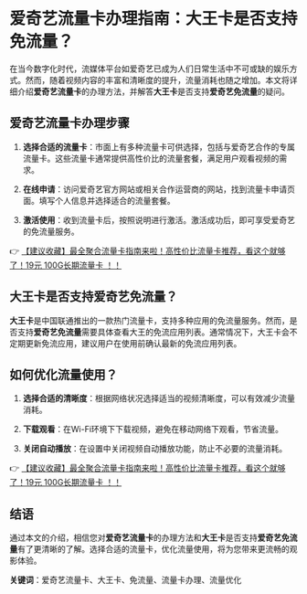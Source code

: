 # 爱奇艺流量卡办理指南：大王卡是否支持免流量？

在当今数字化时代，流媒体平台如爱奇艺已成为人们日常生活中不可或缺的娱乐方式。然而，随着视频内容的丰富和清晰度的提升，流量消耗也随之增加。本文将详细介绍**爱奇艺流量卡**的办理方法，并解答**大王卡**是否支持**爱奇艺免流量**的疑问。

## 爱奇艺流量卡办理步骤

1. **选择合适的流量卡**：市面上有多种流量卡可供选择，包括与爱奇艺合作的专属流量卡。这些流量卡通常提供高性价比的流量套餐，满足用户观看视频的需求。

2. **在线申请**：访问爱奇艺官方网站或相关合作运营商的网站，找到流量卡申请页面。填写个人信息并选择适合的流量套餐。

3. **激活使用**：收到流量卡后，按照说明进行激活。激活成功后，即可享受爱奇艺的免流量服务。

👉 [【建议收藏】最全聚合流量卡指南来啦！高性价比流量卡推荐，看这个就够了！19元 100G长期流量卡 ！！](https://bit.ly/Liuliangka)

## 大王卡是否支持爱奇艺免流量？

**大王卡**是中国联通推出的一款热门流量卡，支持多种应用的免流量服务。然而，是否支持**爱奇艺免流量**需要具体查看大王的免流应用列表。通常情况下，大王卡会不定期更新免流应用，建议用户在使用前确认最新的免流应用列表。

## 如何优化流量使用？

1. **选择合适的清晰度**：根据网络状况选择适当的视频清晰度，可以有效减少流量消耗。

2. **下载观看**：在Wi-Fi环境下下载视频，避免在移动网络下观看，节省流量。

3. **关闭自动播放**：在设置中关闭视频自动播放功能，防止不必要的流量消耗。

👉 [【建议收藏】最全聚合流量卡指南来啦！高性价比流量卡推荐，看这个就够了！19元 100G长期流量卡 ！！](https://bit.ly/Liuliangka)

## 结语

通过本文的介绍，相信您对**爱奇艺流量卡**的办理方法和**大王卡**是否支持**爱奇艺免流量**有了更清晰的了解。选择合适的流量卡，优化流量使用，将为您带来更流畅的观影体验。

**关键词**：爱奇艺流量卡、大王卡、免流量、流量卡办理、流量优化